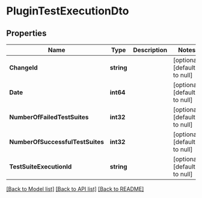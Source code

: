# PluginTestExecutionDto

## Properties
Name | Type | Description | Notes
------------ | ------------- | ------------- | -------------
**ChangeId** | **string** |  | [optional] [default to null]
**Date** | **int64** |  | [optional] [default to null]
**NumberOfFailedTestSuites** | **int32** |  | [optional] [default to null]
**NumberOfSuccessfulTestSuites** | **int32** |  | [optional] [default to null]
**TestSuiteExecutionId** | **string** |  | [optional] [default to null]

[[Back to Model list]](../README.md#documentation-for-models) [[Back to API list]](../README.md#documentation-for-api-endpoints) [[Back to README]](../README.md)



